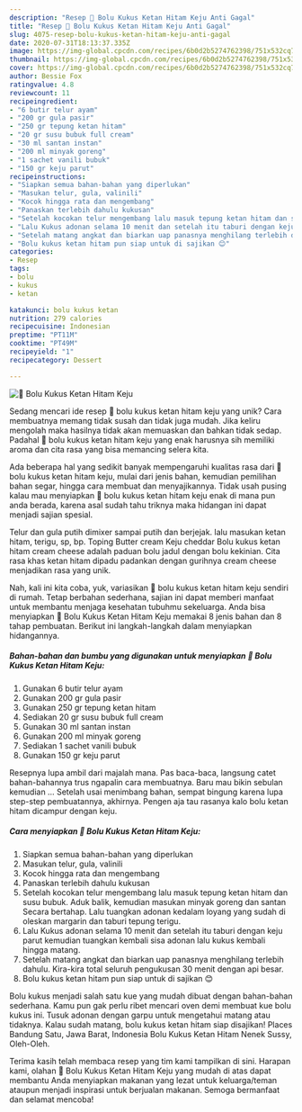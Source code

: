 ```yaml
---
description: "Resep 🎂 Bolu Kukus Ketan Hitam Keju Anti Gagal"
title: "Resep 🎂 Bolu Kukus Ketan Hitam Keju Anti Gagal"
slug: 4075-resep-bolu-kukus-ketan-hitam-keju-anti-gagal
date: 2020-07-31T18:13:37.335Z
image: https://img-global.cpcdn.com/recipes/6b0d2b5274762398/751x532cq70/🎂-bolu-kukus-ketan-hitam-keju-foto-resep-utama.jpg
thumbnail: https://img-global.cpcdn.com/recipes/6b0d2b5274762398/751x532cq70/🎂-bolu-kukus-ketan-hitam-keju-foto-resep-utama.jpg
cover: https://img-global.cpcdn.com/recipes/6b0d2b5274762398/751x532cq70/🎂-bolu-kukus-ketan-hitam-keju-foto-resep-utama.jpg
author: Bessie Fox
ratingvalue: 4.8
reviewcount: 11
recipeingredient:
- "6 butir telur ayam"
- "200 gr gula pasir"
- "250 gr tepung ketan hitam"
- "20 gr susu bubuk full cream"
- "30 ml santan instan"
- "200 ml minyak goreng"
- "1 sachet vanili bubuk"
- "150 gr keju parut"
recipeinstructions:
- "Siapkan semua bahan-bahan yang diperlukan"
- "Masukan telur, gula, valinili"
- "Kocok hingga rata dan mengembang"
- "Panaskan terlebih dahulu kukusan"
- "Setelah kocokan telur mengembang lalu masuk tepung ketan hitam dan susu bubuk. Aduk balik, kemudian masukan minyak goreng dan santan Secara bertahap. Lalu tuangkan adonan kedalam loyang yang sudah di oleskan margarin dan taburi tepung terigu."
- "Lalu Kukus adonan selama 10 menit dan setelah itu taburi dengan keju parut kemudian tuangkan kembali sisa adonan lalu kukus kembali hingga matang."
- "Setelah matang angkat dan biarkan uap panasnya menghilang terlebih dahulu. Kira-kira total seluruh pengukusan 30 menit dengan api besar."
- "Bolu kukus ketan hitam pun siap untuk di sajikan 😊"
categories:
- Resep
tags:
- bolu
- kukus
- ketan

katakunci: bolu kukus ketan 
nutrition: 279 calories
recipecuisine: Indonesian
preptime: "PT11M"
cooktime: "PT49M"
recipeyield: "1"
recipecategory: Dessert

---
```



![🎂 Bolu Kukus Ketan Hitam Keju](https://img-global.cpcdn.com/recipes/6b0d2b5274762398/751x532cq70/🎂-bolu-kukus-ketan-hitam-keju-foto-resep-utama.jpg)

Sedang mencari ide resep 🎂 bolu kukus ketan hitam keju yang unik? Cara membuatnya memang tidak susah dan tidak juga mudah. Jika keliru mengolah maka hasilnya tidak akan memuaskan dan bahkan tidak sedap. Padahal 🎂 bolu kukus ketan hitam keju yang enak harusnya sih memiliki aroma dan cita rasa yang bisa memancing selera kita.

Ada beberapa hal yang sedikit banyak mempengaruhi kualitas rasa dari 🎂 bolu kukus ketan hitam keju, mulai dari jenis bahan, kemudian pemilihan bahan segar, hingga cara membuat dan menyajikannya. Tidak usah pusing kalau mau menyiapkan 🎂 bolu kukus ketan hitam keju enak di mana pun anda berada, karena asal sudah tahu triknya maka hidangan ini dapat menjadi sajian spesial.

Telur dan gula putih dimixer sampai putih dan berjejak. lalu masukan ketan hitam, terigu, sp, bp. Toping Butter cream Keju cheddar Bolu kukus ketan hitam cream cheese adalah paduan bolu jadul dengan bolu kekinian. Cita rasa khas ketan hitam dipadu padankan dengan gurihnya cream cheese menjadikan rasa yang unik.


Nah, kali ini kita coba, yuk, variasikan 🎂 bolu kukus ketan hitam keju sendiri di rumah. Tetap berbahan sederhana, sajian ini dapat memberi manfaat untuk membantu menjaga kesehatan tubuhmu sekeluarga. Anda bisa menyiapkan 🎂 Bolu Kukus Ketan Hitam Keju memakai 8 jenis bahan dan 8 tahap pembuatan. Berikut ini langkah-langkah dalam menyiapkan hidangannya.

<!--inarticleads1-->

##### Bahan-bahan dan bumbu yang digunakan untuk menyiapkan 🎂 Bolu Kukus Ketan Hitam Keju:

1. Gunakan 6 butir telur ayam
1. Gunakan 200 gr gula pasir
1. Gunakan 250 gr tepung ketan hitam
1. Sediakan 20 gr susu bubuk full cream
1. Gunakan 30 ml santan instan
1. Gunakan 200 ml minyak goreng
1. Sediakan 1 sachet vanili bubuk
1. Gunakan 150 gr keju parut


Resepnya lupa ambil dari majalah mana. Pas baca-baca, langsung catet bahan-bahannya trus ngapalin cara membuatnya. Baru mau bikin sebulan kemudian … Setelah usai menimbang bahan, sempat bingung karena lupa step-step pembuatannya, akhirnya. Pengen aja tau rasanya kalo bolu ketan hitam dicampur dengan keju. 

<!--inarticleads2-->

##### Cara menyiapkan 🎂 Bolu Kukus Ketan Hitam Keju:

1. Siapkan semua bahan-bahan yang diperlukan
1. Masukan telur, gula, valinili
1. Kocok hingga rata dan mengembang
1. Panaskan terlebih dahulu kukusan
1. Setelah kocokan telur mengembang lalu masuk tepung ketan hitam dan susu bubuk. Aduk balik, kemudian masukan minyak goreng dan santan Secara bertahap. Lalu tuangkan adonan kedalam loyang yang sudah di oleskan margarin dan taburi tepung terigu.
1. Lalu Kukus adonan selama 10 menit dan setelah itu taburi dengan keju parut kemudian tuangkan kembali sisa adonan lalu kukus kembali hingga matang.
1. Setelah matang angkat dan biarkan uap panasnya menghilang terlebih dahulu. Kira-kira total seluruh pengukusan 30 menit dengan api besar.
1. Bolu kukus ketan hitam pun siap untuk di sajikan 😊


Bolu kukus menjadi salah satu kue yang mudah dibuat dengan bahan-bahan sederhana. Kamu pun gak perlu ribet mencari oven demi membuat kue bolu kukus ini. Tusuk adonan dengan garpu untuk mengetahui matang atau tidaknya. Kalau sudah matang, bolu kukus ketan hitam siap disajikan! Places Bandung Satu, Jawa Barat, Indonesia Bolu Kukus Ketan Hitam Nenek Sussy, Oleh-Oleh. 

Terima kasih telah membaca resep yang tim kami tampilkan di sini. Harapan kami, olahan 🎂 Bolu Kukus Ketan Hitam Keju yang mudah di atas dapat membantu Anda menyiapkan makanan yang lezat untuk keluarga/teman ataupun menjadi inspirasi untuk berjualan makanan. Semoga bermanfaat dan selamat mencoba!
